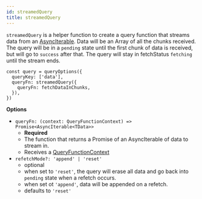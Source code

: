 ```yaml
---
id: streamedQuery
title: streamedQuery
---
```


`streamedQuery` is a helper function to create a query function that streams data from an [AsyncIterable](https://developer.mozilla.org/en-US/docs/Web/JavaScript/Reference/Global_Objects/AsyncIterator). Data will be an Array of all the chunks received. The query will be in a `pending` state until the first chunk of data is received, but will go to `success` after that. The query will stay in fetchStatus `fetching` until the stream ends.

```tsx
const query = queryOptions({
  queryKey: ['data'],
  queryFn: streamedQuery({
    queryFn: fetchDataInChunks,
  }),
})
```

**Options**

- `queryFn: (context: QueryFunctionContext) => Promise<AsyncIterable<TData>>`
  - **Required**
  - The function that returns a Promise of an AsyncIterable of data to stream in.
  - Receives a [QueryFunctionContext](../guides/query-functions.md#queryfunctioncontext)
- `refetchMode?: 'append' | 'reset'`
  - optional
  - when set to `'reset'`, the query will erase all data and go back into `pending` state when a refetch occurs.
  - when set ot `'append'`, data will be appended on a refetch.
  - defaults to `'reset'`
